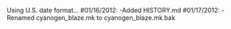 Using U.S. date format...
#01/16/2012:
-Added HISTORY.md
#01/17/2012:
-Renamed cyanogen_blaze.mk to cyanogen_blaze.mk.bak
